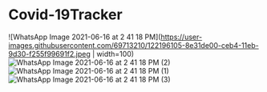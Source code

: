 # Covid-19Tracker
![WhatsApp Image 2021-06-16 at 2 41 18 PM](https://user-images.githubusercontent.com/69713210/122196105-8e31de00-ceb4-11eb-9d30-f255f99691f2.jpeg | width=100)
![WhatsApp Image 2021-06-16 at 2 41 18 PM (2)](https://user-images.githubusercontent.com/69713210/122196062-84a87600-ceb4-11eb-8be4-757d9f4e5ba1.jpeg)
![WhatsApp Image 2021-06-16 at 2 41 18 PM (1)](https://user-images.githubusercontent.com/69713210/122196036-807c5880-ceb4-11eb-814c-d3444ea3046d.jpeg)
![WhatsApp Image 2021-06-16 at 2 41 18 PM (3)](https://user-images.githubusercontent.com/69713210/122196091-896d2a00-ceb4-11eb-8ed9-f07595c1f5fa.jpeg)

